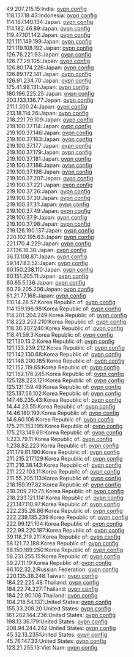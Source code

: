49.207.215.15:India: [ovpn config](vpn/49_207_215_15.ovpn)  
118.137.18.43:Indonesia: [ovpn config](vpn/118_137_18_43.ovpn)  
114.167.140.134:Japan: [ovpn config](vpn/114_167_140_134.ovpn)  
114.182.46.89:Japan: [ovpn config](vpn/114_182_46_89.ovpn)  
119.47.101.142:Japan: [ovpn config](vpn/119_47_101_142.ovpn)  
121.111.149.199:Japan: [ovpn config](vpn/121_111_149_199.ovpn)  
121.119.108.192:Japan: [ovpn config](vpn/121_119_108_192.ovpn)  
126.76.221.93:Japan: [ovpn config](vpn/126_76_221_93.ovpn)  
126.77.29.105:Japan: [ovpn config](vpn/126_77_29_105.ovpn)  
126.80.174.226:Japan: [ovpn config](vpn/126_80_174_226.ovpn)  
126.89.172.141:Japan: [ovpn config](vpn/126_89_172_141.ovpn)  
126.91.234.70:Japan: [ovpn config](vpn/126_91_234_70.ovpn)  
175.41.98.131:Japan: [ovpn config](vpn/175_41_98_131.ovpn)  
180.196.225.25:Japan: [ovpn config](vpn/180_196_225_25.ovpn)  
203.133.136.77:Japan: [ovpn config](vpn/203_133_136_77.ovpn)  
211.1.200.24:Japan: [ovpn config](vpn/211_1_200_24.ovpn)  
213.18.114.26:Japan: [ovpn config](vpn/213_18_114_26.ovpn)  
218.221.79.109:Japan: [ovpn config](vpn/218_221_79_109.ovpn)  
219.100.37.114:Japan: [ovpn config](vpn/219_100_37_114.ovpn)  
219.100.37.146:Japan: [ovpn config](vpn/219_100_37_146.ovpn)  
219.100.37.163:Japan: [ovpn config](vpn/219_100_37_163.ovpn)  
219.100.37.177:Japan: [ovpn config](vpn/219_100_37_177.ovpn)  
219.100.37.179:Japan: [ovpn config](vpn/219_100_37_179.ovpn)  
219.100.37.181:Japan: [ovpn config](vpn/219_100_37_181.ovpn)  
219.100.37.186:Japan: [ovpn config](vpn/219_100_37_186.ovpn)  
219.100.37.198:Japan: [ovpn config](vpn/219_100_37_198.ovpn)  
219.100.37.207:Japan: [ovpn config](vpn/219_100_37_207.ovpn)  
219.100.37.221:Japan: [ovpn config](vpn/219_100_37_221.ovpn)  
219.100.37.26:Japan: [ovpn config](vpn/219_100_37_26.ovpn)  
219.100.37.30:Japan: [ovpn config](vpn/219_100_37_30.ovpn)  
219.100.37.31:Japan: [ovpn config](vpn/219_100_37_31.ovpn)  
219.100.37.49:Japan: [ovpn config](vpn/219_100_37_49.ovpn)  
219.100.37.9:Japan: [ovpn config](vpn/219_100_37_9.ovpn)  
219.100.37.98:Japan: [ovpn config](vpn/219_100_37_98.ovpn)  
219.126.190.137:Japan: [ovpn config](vpn/219_126_190_137.ovpn)  
220.102.195.63:Japan: [ovpn config](vpn/220_102_195_63.ovpn)  
221.170.4.229:Japan: [ovpn config](vpn/221_170_4_229.ovpn)  
27.136.18.38:Japan: [ovpn config](vpn/27_136_18_38.ovpn)  
36.13.108.87:Japan: [ovpn config](vpn/36_13_108_87.ovpn)  
59.147.83.52:Japan: [ovpn config](vpn/59_147_83_52.ovpn)  
60.150.238.110:Japan: [ovpn config](vpn/60_150_238_110.ovpn)  
60.151.205.11:Japan: [ovpn config](vpn/60_151_205_11.ovpn)  
60.65.5.136:Japan: [ovpn config](vpn/60_65_5_136.ovpn)  
60.79.205.206:Japan: [ovpn config](vpn/60_79_205_206.ovpn)  
61.21.77.168:Japan: [ovpn config](vpn/61_21_77_168.ovpn)  
110.14.28.57:Korea Republic of: [ovpn config](vpn/110_14_28_57.ovpn)  
114.199.196.98:Korea Republic of: [ovpn config](vpn/114_199_196_98.ovpn)  
114.201.204.249:Korea Republic of: [ovpn config](vpn/114_201_204_249.ovpn)  
118.223.253.210:Korea Republic of: [ovpn config](vpn/118_223_253_210.ovpn)  
118.36.207.240:Korea Republic of: [ovpn config](vpn/118_36_207_240.ovpn)  
118.41.59.3:Korea Republic of: [ovpn config](vpn/118_41_59_3.ovpn)  
121.130.13.2:Korea Republic of: [ovpn config](vpn/121_130_13_2.ovpn)  
121.133.239.212:Korea Republic of: [ovpn config](vpn/121_133_239_212.ovpn)  
121.142.130.68:Korea Republic of: [ovpn config](vpn/121_142_130_68.ovpn)  
121.148.200.185:Korea Republic of: [ovpn config](vpn/121_148_200_185.ovpn)  
121.152.119.65:Korea Republic of: [ovpn config](vpn/121_152_119_65.ovpn)  
121.182.176.245:Korea Republic of: [ovpn config](vpn/121_182_176_245.ovpn)  
125.128.223.121:Korea Republic of: [ovpn config](vpn/125_128_223_121.ovpn)  
125.131.159.49:Korea Republic of: [ovpn config](vpn/125_131_159_49.ovpn)  
125.137.56.102:Korea Republic of: [ovpn config](vpn/125_137_56_102.ovpn)  
147.46.235.43:Korea Republic of: [ovpn config](vpn/147_46_235_43.ovpn)  
14.44.23.55:Korea Republic of: [ovpn config](vpn/14_44_23_55.ovpn)  
14.46.189.199:Korea Republic of: [ovpn config](vpn/14_46_189_199.ovpn)  
14.6.60.106:Korea Republic of: [ovpn config](vpn/14_6_60_106.ovpn)  
175.211.153.195:Korea Republic of: [ovpn config](vpn/175_211_153_195.ovpn)  
175.213.149.69:Korea Republic of: [ovpn config](vpn/175_213_149_69.ovpn)  
1.223.79.11:Korea Republic of: [ovpn config](vpn/1_223_79_11.ovpn)  
1.238.82.223:Korea Republic of: [ovpn config](vpn/1_238_82_223.ovpn)  
211.179.61.190:Korea Republic of: [ovpn config](vpn/211_179_61_190.ovpn)  
211.215.217.129:Korea Republic of: [ovpn config](vpn/211_215_217_129.ovpn)  
211.216.38.143:Korea Republic of: [ovpn config](vpn/211_216_38_143.ovpn)  
211.222.103.11:Korea Republic of: [ovpn config](vpn/211_222_103_11.ovpn)  
211.55.205.113:Korea Republic of: [ovpn config](vpn/211_55_205_113.ovpn)  
218.159.197.82:Korea Republic of: [ovpn config](vpn/218_159_197_82.ovpn)  
218.209.210.75:Korea Republic of: [ovpn config](vpn/218_209_210_75.ovpn)  
218.233.121.114:Korea Republic of: [ovpn config](vpn/218_233_121_114.ovpn)  
221.147.110.97:Korea Republic of: [ovpn config](vpn/221_147_110_97.ovpn)  
222.235.26.86:Korea Republic of: [ovpn config](vpn/222_235_26_86.ovpn)  
222.238.135.239:Korea Republic of: [ovpn config](vpn/222_238_135_239.ovpn)  
222.99.121.104:Korea Republic of: [ovpn config](vpn/222_99_121_104.ovpn)  
222.99.220.187:Korea Republic of: [ovpn config](vpn/222_99_220_187.ovpn)  
39.118.219.211:Korea Republic of: [ovpn config](vpn/39_118_219_211.ovpn)  
58.121.72.188:Korea Republic of: [ovpn config](vpn/58_121_72_188.ovpn)  
58.150.189.250:Korea Republic of: [ovpn config](vpn/58_150_189_250.ovpn)  
58.231.255.15:Korea Republic of: [ovpn config](vpn/58_231_255_15.ovpn)  
59.27.11.19:Korea Republic of: [ovpn config](vpn/59_27_11_19.ovpn)  
86.102.32.2:Russian Federation: [ovpn config](vpn/86_102_32_2.ovpn)  
220.135.38.248:Taiwan: [ovpn config](vpn/220_135_38_248.ovpn)  
184.22.225.48:Thailand: [ovpn config](vpn/184_22_225_48.ovpn)  
184.22.74.227:Thailand: [ovpn config](vpn/184_22_74_227.ovpn)  
184.22.90.106:Thailand: [ovpn config](vpn/184_22_90_106.ovpn)  
104.218.54.137:United States: [ovpn config](vpn/104_218_54_137.ovpn)  
155.33.209.20:United States: [ovpn config](vpn/155_33_209_20.ovpn)  
161.202.144.236:United States: [ovpn config](vpn/161_202_144_236.ovpn)  
198.13.36.179:United States: [ovpn config](vpn/198_13_36_179.ovpn)  
208.94.244.242:United States: [ovpn config](vpn/208_94_244_242.ovpn)  
45.32.13.235:United States: [ovpn config](vpn/45_32_13_235.ovpn)  
45.76.147.33:United States: [ovpn config](vpn/45_76_147_33.ovpn)  
123.21.255.13:Viet Nam: [ovpn config](vpn/123_21_255_13.ovpn)  
